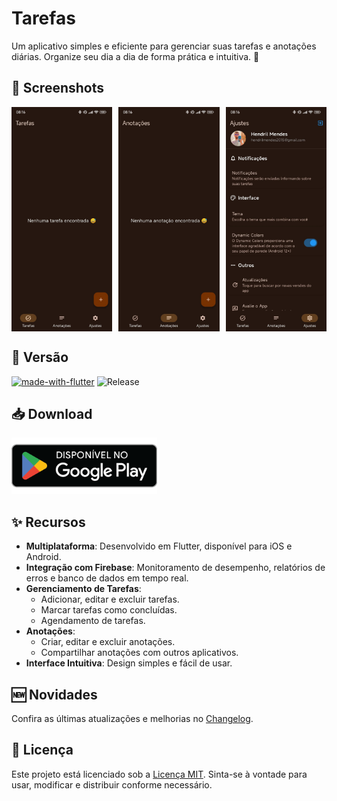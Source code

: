 # Tarefas

Um aplicativo simples e eficiente para gerenciar suas tarefas e anotações diárias. Organize seu dia a dia de forma prática e intuitiva. 🚀

## 📸 Screenshots

<div style="display: flex; justify-content: space-between;">
  <img src="screenshots/preview.jpeg?raw=true" width="32%">
  <img src="screenshots/preview2.jpeg?raw=true" width="32%">
  <img src="screenshots/preview3.jpeg?raw=true" width="32%">
</div>

## 📌 Versão

[![made-with-flutter](https://img.shields.io/badge/Made%20with-Flutter-1f425f.svg)](https://flutter.dev/)
![Release](https://img.shields.io/github/v/release/hendrilmendes/Tarefas)

## 📥 Download

[<img src="img/get_google-play.png"
     alt="Baixar pela Google Play"
     height="90">](https://play.google.com/store/apps/details?id=com.github.hendrilmendes.tarefas)

## ✨ Recursos

- **Multiplataforma**: Desenvolvido em Flutter, disponível para iOS e Android.
- **Integração com Firebase**: Monitoramento de desempenho, relatórios de erros e banco de dados em tempo real.
- **Gerenciamento de Tarefas**:
  - Adicionar, editar e excluir tarefas.
  - Marcar tarefas como concluídas.
  - Agendamento de tarefas.
- **Anotações**:
  - Criar, editar e excluir anotações.
  - Compartilhar anotações com outros aplicativos.
- **Interface Intuitiva**: Design simples e fácil de usar.

## 🆕 Novidades

Confira as últimas atualizações e melhorias no [Changelog](CHANGELOG.md).

## 📜 Licença

Este projeto está licenciado sob a [Licença MIT](LICENSE.md). Sinta-se à vontade para usar, modificar e distribuir conforme necessário.